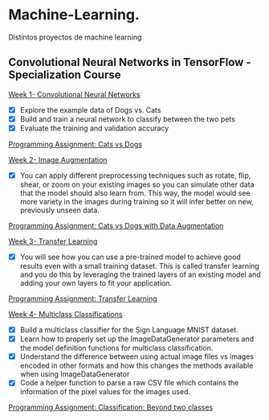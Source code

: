 # Machine-Learning.

Distintos proyectos de machine learning

## Convolutional Neural Networks in TensorFlow - Specialization Course

[ Week 1- Convolutional Neural Networks](https://github.com/StephanyBogoya/Machine-Learning/blob/main/C2_W1_Lab_1_cats_vs_dogs.ipynb)
- [x] Explore the example data of Dogs vs. Cats
- [x] Build and train a neural network to classify between the two pets
- [x] Evaluate the training and validation accuracy
      
[Programming Assignment: Cats vs Dogs](https://github.com/StephanyBogoya/Machine-Learning/blob/main/C2W1_Assignment.ipynb)

[ Week 2- Image Augmentation](https://github.com/StephanyBogoya/Machine-Learning/blob/main/C2_W2_Lab_1_cats_v_dogs_augmentation.ipynb)

- [x]  You can apply different preprocessing techniques such as rotate, flip, shear, or zoom on your existing images so you can simulate other data that the model should also learn from. This way, the model would see more variety in the images during training so it will infer better on new, previously unseen data.


[Programming Assignment: Cats vs Dogs with Data Augmentation](https://github.com/StephanyBogoya/Machine-Learning/blob/main/C2W2_Assignment.ipynb)

[ Week 3- Transfer Learning](https://github.com/StephanyBogoya/Machine-Learning/blob/main/C2_W3_Lab_1_transfer_learning.ipynb)

- [x] You will see how you can use a pre-trained model to achieve good results even with a small training dataset. This is called transfer learning and you do this by leveraging the trained layers of an existing model and adding your own layers to fit your application.

[Programming Assignment: Transfer Learning](https://github.com/StephanyBogoya/Machine-Learning/blob/main/C2W3_Assignment.ipynb)

[ Week 4- Multiclass Classifications](https://github.com/StephanyBogoya/Machine-Learning/blob/main/C2_W4_Lab_1_multi_class_classifier.ipynb)

- [x] Build a multiclass classifier for the Sign Language MNIST dataset.
- [x] Learn how to properly set up the ImageDataGenerator parameters and the model definition functions for multiclass classification.
- [x] Understand the difference between using actual image files vs images encoded in other formats and how this changes the methods available when using ImageDataGenerator
- [x] Code a helper function to parse a raw CSV file which contains the information of the pixel values for the images used.

[Programming Assignment: Classification: Beyond two classes](https://github.com/StephanyBogoya/Machine-Learning/blob/main/C2W4_Assignment.ipynb)
